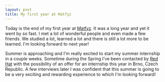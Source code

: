 ```yaml
---
layout: post
title: My first year at Matfyz
---
```


Today is the end of my first year at [Matfyz](http://mff.cuni.cz).
It was a long year and yet it went by so fast.
I met a lot of wonderful people and even made a few friends.
We studied a lot, learned a lot and there is still a lot more to be learned.
I'm looking forward to next year!

Summer is approaching and I'm really excited to start my summer internship in a couple weeks.
Sometime during the Spring I've been contacted by [Red Hat](http://redhat.com) with the possibility
of an offer for an internship this year in Brno, Czech Republic.
A few interviews later I was confident that this summer is going to be a very exciting
and rewarding experience to which I'm looking forward!
